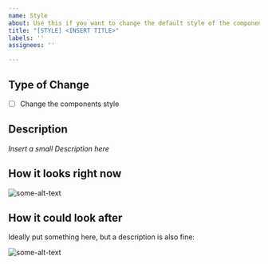 ```yaml
---
name: Style
about: Use this if you want to change the default style of the component
title: "[STYLE] <INSERT TITLE>"
labels: ''
assignees: ''

---
```


## Type of Change

- [ ] Change the components style

## Description

_Insert a small Description here_

## How it looks right now

![some-alt-text](https://via.placeholder.com/800x200)

## How it could look after

Ideally put something here, but a description is also fine:

![some-alt-text](https://via.placeholder.com/800x200)
